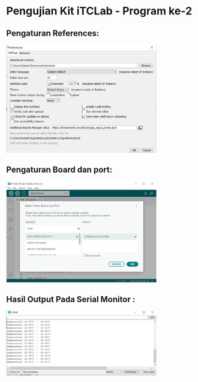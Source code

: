 # Pengujian Kit iTCLab - Program ke-2

## Pengaturan References:

<p>
  <img src="https://github.com/subaaaiii/Mikrokontroller/blob/main/Pengujian%20Kit%20iTCLab%20-%20Program%20ke-1/Preferences.jpg" alt="" class="img-responsive" width="400">
</p>

## Pengaturan Board dan port:

<p>
  <img src="https://github.com/subaaaiii/Mikrokontroller/blob/main/Pengujian%20Kit%20iTCLab%20-%20Program%20ke-1/BoardPort.jpg" alt="" class="img-responsive" width="400">
</p>

## Hasil Output Pada Serial Monitor :

<p>
  <img src="https://github.com/subaaaiii/Mikrokontroller/blob/main/Pengujian%20Kit%20iTCLab%20-%20Program%20ke-2/HasilOutput.jpg" alt="" class="img-responsive" width="400">
</p>
